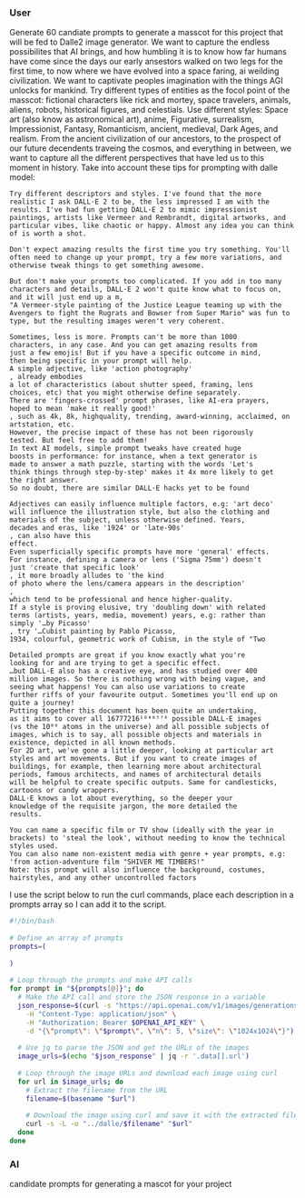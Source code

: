 ###  User
  
  
Generate 60 candiate prompts to generate a masscot for this project that will be fed to Dalle2 image generator. We want to capture the endless possibilites that AI brings, and how humbling it is to know how far humans have come since the days our early ansestors walked on two legs for the first time, to now where we have evolved into a space faring, ai weilding civilization. We want to captivate peoples imagination with the things AGI unlocks for mankind. Try different types of entities as the focol point of the masscot: fictional characters like rick and mortey, space travelers, animals, aliens, robots, historical figures, and celestials. Use different styles: Space art (also know as astronomical art), anime, Figurative, surrealism, Impressionist, Fantasy, Romanticism, ancient, medieval, Dark Ages, and realism. From the ancient civilization of our ancestors, to the prospect of our future decendents traveing the cosmos, and everything in between, we want to capture all the different perspectives that have led us to this moment in history. Take into account these tips for prompting with dalle model:
  
```tips
Try different descriptors and styles. I've found that the more realistic I ask DALL·E 2 to be, the less impressed I am with the results. I've had fun getting DALL·E 2 to mimic impressionist paintings, artists like Vermeer and Rembrandt, digital artworks, and particular vibes, like chaotic or happy. Almost any idea you can think of is worth a shot. 
  
Don't expect amazing results the first time you try something. You'll often need to change up your prompt, try a few more variations, and otherwise tweak things to get something awesome. 
  
But don't make your prompts too complicated. If you add in too many characters and details, DALL·E 2 won't quite know what to focus on, and it will just end up a m,
"A Vermeer-style painting of the Justice League teaming up with the Avengers to fight the Rugrats and Bowser from Super Mario" was fun to type, but the resulting images weren't very coherent.
  
Sometimes, less is more. Prompts can't be more than 1000
characters, in any case. And you can get amazing results from
just a few emojis! But if you have a specific outcome in mind,
then being specific in your prompt will help.
A simple adjective, like 'action photography'
, already embodies
a lot of characteristics (about shutter speed, framing, lens
choices, etc) that you might otherwise define separately.
There are 'fingers-crossed' prompt phrases, like AI-era prayers,
hoped to mean 'make it really good!'
, such as 4k, 8k, highquality, trending, award-winning, acclaimed, on artstation, etc.
However, the precise impact of these has not been rigorously
tested. But feel free to add them!
In text AI models, simple prompt tweaks have created huge
boosts in performance: for instance, when a text generator is
made to answer a math puzzle, starting with the words 'Let's
think things through step-by-step' makes it 4x more likely to get
the right answer.
So no doubt, there are similar DALL·E hacks yet to be found
  
Adjectives can easily influence multiple factors, e.g: 'art deco'
will influence the illustration style, but also the clothing and
materials of the subject, unless otherwise defined. Years,
decades and eras, like '1924' or 'late-90s'
, can also have this
effect.
Even superficially specific prompts have more 'general' effects.
For instance, defining a camera or lens ('Sigma 75mm') doesn't
just 'create that specific look'
, it more broadly alludes to 'the kind
of photo where the lens/camera appears in the description'
,
which tend to be professional and hence higher-quality.
If a style is proving elusive, try 'doubling down' with related
terms (artists, years, media, movement) years, e.g: rather than
simply '…by Picasso'
, try '…Cubist painting by Pablo Picasso,
1934, colourful, geometric work of Cubism, in the style of "Two
  
Detailed prompts are great if you know exactly what you're
looking for and are trying to get a specific effect.
…but DALL·E also has a creative eye, and has studied over 400
million images. So there is nothing wrong with being vague, and
seeing what happens! You can also use variations to create
further riffs of your favourite output. Sometimes you'll end up on
quite a journey!
Putting together this document has been quite an undertaking,
as it aims to cover all 16777216¹⁰⁴⁸⁵⁷⁶ possible DALL·E images
(vs the 10⁸⁰ atoms in the universe) and all possible subjects of
images, which is to say, all possible objects and materials in
existence, depicted in all known methods.
For 2D art, we've gone a little deeper, looking at particular art
styles and art movements. But if you want to create images of
buildings, for example, then learning more about architectural
periods, famous architects, and names of architectural details
will be helpful to create specific outputs. Same for candlesticks,
cartoons or candy wrappers.
DALL·E knows a lot about everything, so the deeper your
knowledge of the requisite jargon, the more detailed the
results.
  
You can name a specific film or TV show (ideally with the year in brackets) to 'steal the look', without needing to know the technical styles used.
You can also name non-existent media with genre + year prompts, e.g: 'from action-adventure film "SHIVER ME TIMBERS!"
Note: this prompt will also influence the background, costumes, hairstyles, and any other uncontrolled factors
```
  
  
  
I use the script below to run the curl commands, place each description in a prompts array so I can add it to the script.
  
  
  
```sh
#!/bin/bash
  
# Define an array of prompts
prompts=(
  
)
  
# Loop through the prompts and make API calls
for prompt in "${prompts[@]}"; do
  # Make the API call and store the JSON response in a variable
  json_response=$(curl -s "https://api.openai.com/v1/images/generations" \
    -H "Content-Type: application/json" \
    -H "Authorization: Bearer $OPENAI_API_KEY" \
    -d "{\"prompt\": \"$prompt\", \"n\": 5, \"size\": \"1024x1024\"}")
  
  # Use jq to parse the JSON and get the URLs of the images
  image_urls=$(echo "$json_response" | jq -r '.data[].url')
  
  # Loop through the image URLs and download each image using curl
  for url in $image_urls; do
    # Extract the filename from the URL
    filename=$(basename "$url")
  
    # Download the image using curl and save it with the extracted filename
    curl -s -L -o "../dalle/$filename" "$url"
  done
done
```
  
  
###  AI
  
 candidate prompts for generating a mascot for your project
  
  
  